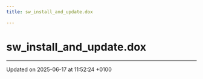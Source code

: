 ```yaml
---
title: sw_install_and_update.dox

---
```


# sw_install_and_update.dox








-------------------------------

Updated on 2025-06-17 at 11:52:24 +0100
